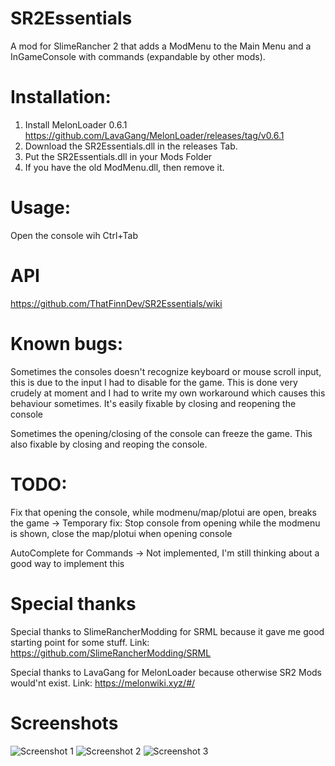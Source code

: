 # SR2Essentials
 A mod for SlimeRancher 2 that adds a ModMenu to the Main Menu and a InGameConsole with commands (expandable by other mods).

 # Installation:
  1. Install MelonLoader 0.6.1 https://github.com/LavaGang/MelonLoader/releases/tag/v0.6.1
  2. Download the SR2Essentials.dll in the releases Tab.
  3. Put the SR2Essentials.dll in your Mods Folder
  4. If you have the old ModMenu.dll, then remove it.

# Usage:
 Open the console wih Ctrl+Tab

# API
 https://github.com/ThatFinnDev/SR2Essentials/wiki

# Known bugs:
 Sometimes the consoles doesn't recognize keyboard or mouse scroll input, this is due to the input I had to disable for the game. This is done very crudely at moment and I had to write my own workaround which causes this behaviour sometimes. It's easily fixable by closing and reopening the console

 Sometimes the opening/closing of the console can freeze the game. This also fixable by closing and reoping the console.

# TODO:
 Fix that opening the console, while modmenu/map/plotui are open, breaks the game 
 -> Temporary fix: Stop console from opening while the modmenu is shown, close the map/plotui when opening console

 AutoComplete for Commands
 -> Not implemented, I'm still thinking about a good way to implement this


# Special thanks
 Special thanks to SlimeRancherModding for SRML
 because it gave me good starting point for some stuff.
 Link: https://github.com/SlimeRancherModding/SRML

 Special thanks to LavaGang for MelonLoader
 because otherwise SR2 Mods would'nt exist.
 Link: https://melonwiki.xyz/#/
# Screenshots
![Screenshot 1](https://github.com/ThatFinn/SR2Essentials/blob/main/Screenshot1.png?raw=true)
![Screenshot 2](https://github.com/ThatFinn/SR2Essentials/blob/main/Screenshot2.png?raw=true)
![Screenshot 3](https://github.com/ThatFinn/SR2Essentials/blob/main/Screenshot3.png?raw=true)



